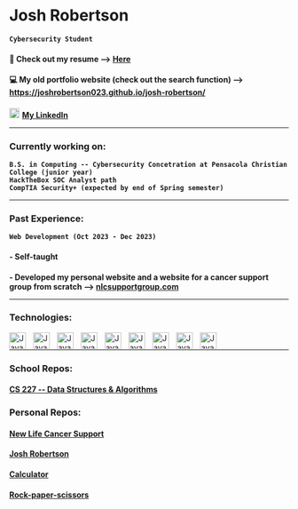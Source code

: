 # Josh Robertson

**`Cybersecurity Student`**

#### &#128196; Check out my resume --> <a href="https://docs.google.com/document/d/15XAsNVFDpN3TFAbH6RhfeOreu10RxyJe/edit?usp=sharing&ouid=115289429535300497026&rtpof=true&sd=true">Here</a>
#### &#128187; My old portfolio website (check out the search function) --> https://joshrobertson023.github.io/josh-robertson/
#### <img alt="LinkedIn" width="18px" src="https://cdn.jsdelivr.net/gh/devicons/devicon/icons/linkedin/linkedin-original.svg"/><a href="https://www.linkedin.com/in/josh-robertson-b60625264/" style="margin-left:5px;">My LinkedIn</a><hr />

### Currently working on:
**`B.S. in Computing -- Cybersecurity Concetration at Pensacola Christian College (junior year)`**<br>
**`HackTheBox SOC Analyst path`**<br>
**`CompTIA Security+ (expected by end of Spring semester)`**<hr />

### Past Experience:
**`Web Development (Oct 2023 - Dec 2023)`**
####  - Self-taught
####  - Developed my personal website and a website for a cancer support group from scratch --> <a href="https://nlcsupportgroup.com/">nlcsupportgroup.com</a><hr />

### Technologies:
<img align="left" alt="Java" width="30px" style="padding-right:10px;" src="https://cdn.jsdelivr.net/gh/devicons/devicon/icons/linux/linux-original.svg"/>
<img align="left" alt="Java" width="30px" style="padding-right:10px;" src="https://cdn.jsdelivr.net/gh/devicons/devicon/icons/bash/bash-original.svg"/>
<img align="left" alt="Java" width="30px" style="padding-right:10px;" src="https://cdn.jsdelivr.net/gh/devicons/devicon/icons/c/c-original.svg"/>
<img align="left" alt="Java" width="30px" style="padding-right:10px;" src="https://cdn.jsdelivr.net/gh/devicons/devicon/icons/javascript/javascript-original.svg"/>
<img align="left" alt="Java" width="30px" style="padding-right:10px;" src="https://cdn.jsdelivr.net/gh/devicons/devicon/icons/html5/html5-original.svg"/>
<img align="left" alt="Java" width="30px" style="padding-right:10px;" src="https://cdn.jsdelivr.net/gh/devicons/devicon/icons/python/python-original.svg"/>
<img align="left" alt="Java" width="30px" style="padding-right:10px;" src="https://cdn.jsdelivr.net/gh/devicons/devicon/icons/git/git-original.svg"/>
<img align="left" alt="Java" width="30px" style="padding-right:10px;" src="https://cdn.jsdelivr.net/gh/devicons/devicon/icons/unix/unix-original.svg"/>
<img align="left" alt="Java" width="30px" style="padding-right:10px;" src="https://cdn.jsdelivr.net/gh/devicons/devicon/icons/webpack/webpack-original.svg"/><br><hr/>

### School Repos:
#### <a href="https://github.com/Joshrobertson023/Data-Structures-Algorithms">CS 227 -- Data Structures & Algorithms</a>
### Personal Repos:
#### <a href="https://github.com/Joshrobertson023/new-life-cancer-support">New Life Cancer Support</a>
#### <a href="https://github.com/Joshrobertson023/josh-robertson">Josh Robertson</a>
#### <a href="https://github.com/Joshrobertson023/calculator">Calculator</a>
#### <a href="https://github.com/Joshrobertson023/rock-paper-scissors">Rock-paper-scissors</a>
